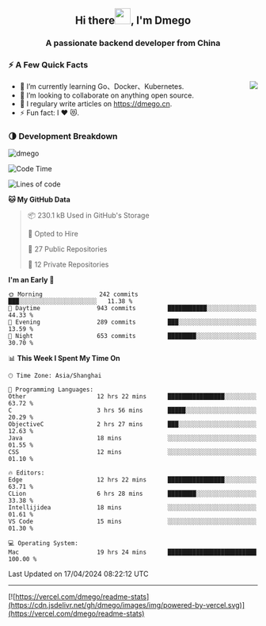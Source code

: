 <h2 align="center">Hi there<img src="https://cdn.jsdelivr.net/gh/dmego/images/img/Hi.gif" height="32" />, I'm Dmego </h2>
<h3 align="center">A passionate backend developer from China</h3>

### ⚡️ A Few Quick Facts

<img align="right" src="https://readme-stats-dmego.vercel.app/api?username=dmego&show_icons=true&icon_color=1573B3&hide_title=true&text_color=718096&bg_color=00000000&hide_border=true"/>

<ul>
    <li> 🌱 I’m currently learning Go、Docker、Kubernetes.</li>
    <li> 👯 I’m looking to collaborate on anything open source.</li>
    <li> 📝 I regulary write articles on <a href="https://dmego.cn">https://dmego.cn</a>.</li>
    <li> ⚡ Fun fact: I ❤️ 😻.</li>
</ul>

### 🌗 Development Breakdown

<img src="https://komarev.com/ghpvc/?username=dmego" alt="dmego" />

<!--START_SECTION:waka-->
![Code Time](http://img.shields.io/badge/Code%20Time-2%2C682%20hrs%206%20mins-blue)

![Lines of code](https://img.shields.io/badge/From%20Hello%20World%20I%27ve%20Written-688.2%20thousand%20lines%20of%20code-blue)

**🐱 My GitHub Data** 

> 📦 230.1 kB Used in GitHub's Storage 
 > 
> 💼 Opted to Hire
 > 
> 📜 27 Public Repositories 
 > 
> 🔑 12 Private Repositories 
 > 
**I'm an Early 🐤** 

```text
🌞 Morning                242 commits         ███░░░░░░░░░░░░░░░░░░░░░░   11.38 % 
🌆 Daytime                943 commits         ███████████░░░░░░░░░░░░░░   44.33 % 
🌃 Evening                289 commits         ███░░░░░░░░░░░░░░░░░░░░░░   13.59 % 
🌙 Night                  653 commits         ████████░░░░░░░░░░░░░░░░░   30.70 % 
```


📊 **This Week I Spent My Time On** 

```text
🕑︎ Time Zone: Asia/Shanghai

💬 Programming Languages: 
Other                    12 hrs 22 mins      ████████████████░░░░░░░░░   63.72 % 
C                        3 hrs 56 mins       █████░░░░░░░░░░░░░░░░░░░░   20.29 % 
ObjectiveC               2 hrs 27 mins       ███░░░░░░░░░░░░░░░░░░░░░░   12.63 % 
Java                     18 mins             ░░░░░░░░░░░░░░░░░░░░░░░░░   01.55 % 
CSS                      12 mins             ░░░░░░░░░░░░░░░░░░░░░░░░░   01.10 % 

🔥 Editors: 
Edge                     12 hrs 22 mins      ████████████████░░░░░░░░░   63.71 % 
CLion                    6 hrs 28 mins       ████████░░░░░░░░░░░░░░░░░   33.38 % 
Intellijidea             18 mins             ░░░░░░░░░░░░░░░░░░░░░░░░░   01.61 % 
VS Code                  15 mins             ░░░░░░░░░░░░░░░░░░░░░░░░░   01.30 % 

💻 Operating System: 
Mac                      19 hrs 24 mins      █████████████████████████   100.00 % 
```


 Last Updated on 17/04/2024 08:22:12 UTC
<!--END_SECTION:waka-->

---

[![https://vercel.com/dmego/readme-stats](https://cdn.jsdelivr.net/gh/dmego/images/img/powered-by-vercel.svg)](https://vercel.com/dmego/readme-stats)

